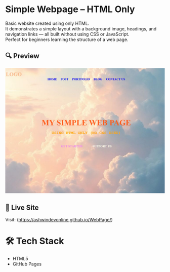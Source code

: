 # Simple Webpage – HTML Only

Basic website created using only HTML.  
It demonstrates a simple layout with a background image, headings, and navigation links — all built without using CSS or JavaScript.  
Perfect for beginners learning the structure of a web page.

## 🔍 Preview
![Screenshot](1.png)

## 🚀 Live Site
Visit: (https://ashwindevonline.github.io/WebPage/)

# 🛠️ Tech Stack
- HTML5
- GitHub Pages
